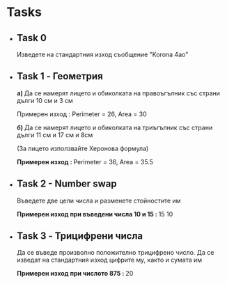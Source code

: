 # Tasks
<ul>
  
  <li>
    <h2> Task 0 </h2>
    <p> Изведете на стандартния изход съобщение "Korona 4ao" </p>
  </li>
  
  <li>
    <h2> Task 1 - Геометрия </h2>
    <p> <strong> a) </strong> Да се намерят лицето и обиколката на правоъгълник със страни дълги 10 см и 3 см </p>
    <p> Примерен изход : Perimeter = 26, Area = 30 </p>
    <p> <strong> б) </strong>  Да се намерят лицето и обиколката на триъгълник със страни дълги 11 см и 17 см  и 8см </p>
    <p>(За лицето използвайте Херонова формула)</p>
    <p> <strong> Примерен изход : </strong> Perimeter = 36, Area = 35.5 </p>
  </li>
  
  <li>
    <h2> Task 2 - Number swap </h2>
    <p> Въведете две цели числа и разменете стойностите им </p>
    <p> <strong> Примерен изход при въведени числа 10 и 15 : </strong> 15 10 </p>
  </li>
  
  <li>
    <h2> Task 3 - Трицифрени числа </h2>
    <p> Да се въведе произволно положително трицифрено число. Да се изведат на стандартния изход цифрите му, както и сумата им </p>
    <p> <strong> Примерен изход при числото 875 : </strong> 20 </p>
  </li>
  
</ul>



